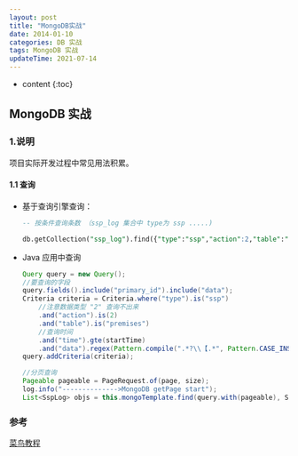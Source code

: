 ```yaml
---
layout: post
title: "MongoDB实战"
date: 2014-01-10 
categories: DB 实战
tags: MongoDB 实战
updateTime: 2021-07-14 
---
```


* content
{:toc}
## MongoDB 实战

### 1.说明

项目实际开发过程中常见用法积累。

#### 1.1 查询

- 基于查询引擎查询：

  ```sql
  -- 按条件查询条数 （ssp_log 集合中 type为 ssp .....)
  
  db.getCollection("ssp_log").find({"type":"ssp","action":2,"table":"premises","time":{$lte:1617379200},"data":{$regex:".*?\\【.*"}}).count()
  
  ```

- Java 应用中查询

  ```java
  Query query = new Query();
  //要查询的字段
  query.fields().include("primary_id").include("data");
  Criteria criteria = Criteria.where("type").is("ssp")
      //注意数据类型 "2" 查询不出来
      .and("action").is(2)
      .and("table").is("premises")
      //查询时间
      .and("time").gte(startTime)
      .and("data").regex(Pattern.compile(".*?\\【.*", Pattern.CASE_INSENSITIVE));
  query.addCriteria(criteria);
  
  //分页查询
  Pageable pageable = PageRequest.of(page, size);
  log.info("-------------->MongoDB getPage start");
  List<SspLog> objs = this.mongoTemplate.find(query.with(pageable), SspLog.class, "ssp_log");
  ```

  



### 参考

[菜鸟教程](https://www.runoob.com/mongodb/mongodb-tutorial.html)